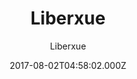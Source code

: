 ---
title: Liberxue
github: https://github.com/Liberxue/liberxue.github.io
demo: https://liberxue.github.io/
author: Liberxue
ssg:
  - Jekyll
cms:
  - Markdown
date: 2017-08-02T04:58:02.000Z
description: >-
  Liberxue blog for lightweight Jekyll  themes  轻量级自适应 简洁 卡片式博客主题 3秒搞定GitHub
  blog
draft: false
publish_date: '2017-08-02T04:58:02Z'
update_date: '2021-03-06T10:02:25Z'
github_star: 347
github_fork: 364
---